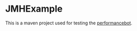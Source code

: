 # JMHExample

This is a maven project used for testing the [performancebot](https://github.com/icetlab/performancebot).
